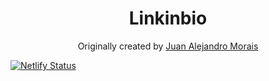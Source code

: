 <h1 align="center">
  Linkinbio
</h1>
<p align="center">
  Originally created by <a href="https://dev.to/timrodz/creating-a-gatsby-portfolio-that-shows-your-instagram-posts-4m24">Juan Alejandro Morais</a>
</p>

[![Netlify Status](https://api.netlify.com/api/v1/badges/bbfc1505-2383-481b-8640-2b0e1d5e6d33/deploy-status)](https://app.netlify.com/sites/lkup/deploys)
